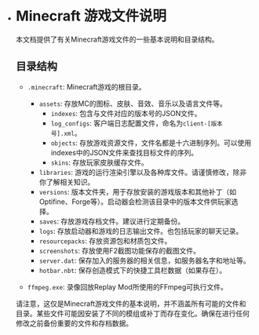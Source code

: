* # Minecraft 游戏文件说明
  
  本文档提供了有关Minecraft游戏文件的一些基本说明和目录结构。
  
  ## 目录结构
  
  - `.minecraft`: Minecraft游戏的根目录。
    - `assets`: 存放MC的图标、皮肤、音效、音乐以及语言文件等。
      - `indexes`: 包含与文件对应的版本号的JSON文件。
      - `log_configs`: 客户端日志配置文件，命名为`client-[版本号].xml`。
      - `objects`: 存放游戏资源文件，文件名都是十六进制序列。可以使用indexes中的JSON文件来查找目标文件的序列。
      - `skins`: 存放玩家皮肤缓存文件。
    - `libraries`: 游戏的运行渲染引擎以及各种库文件。请谨慎修改，除非你了解相关知识。
    - `versions`: 版本文件夹，用于存放安装的游戏版本和其他补丁（如Optifine、Forge等）。启动器会检测该目录中的版本文件供玩家选择。
    - `saves`: 存放游戏存档文件。建议进行定期备份。
    - `logs`: 存放启动器和游戏的日志输出文件。也包括玩家的聊天记录。
    - `resourcepacks`: 存放资源包和材质包文件。
    - `screenshots`: 存放使用F2截图功能保存的截图文件。
    - `server.dat`: 保存加入的服务器的相关信息，如服务器名字和地址等。
    - `hotbar.nbt`: 保存创造模式下的快捷工具栏数据（如果存在）。
  
  - `ffmpeg.exe`: 录像回放Replay Mod所使用的FFmpeg可执行文件。
  
  请注意，这仅是Minecraft游戏文件的基本说明，并不涵盖所有可能的文件和目录。某些文件可能因安装了不同的模组或补丁而存在变化。确保在进行任何修改之前备份重要的文件和存档数据。